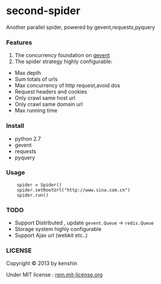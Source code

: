second-spider
=============

Another parallel spider, powered by gevent,requests,pyquery 

### Features

1. The concurrency foundation on [gevent](http://www.gevent.org/)
2. The spider strategy highly configurable:

* Max depth 
* Sum totals of urls
* Max concurrency of http request,avoid dos
* Request headers and cookies
* Only crawl same host url
* Only crawl same domain url
* Max running time


### Install

* python 2.7
* gevent
* requests
* pyquery


### Usage

        spider = Spider()
        spider.setRootUrl("http://www.sina.com.cn")
        spider.run()


### TODO

* Support Distributed , update `gevent.Queue` -> `redis.Queue`
* Storage system highly configurable
* Support Ajax url (webkit etc..)


### LICENSE

Copyright © 2013 by kenshin

Under MIT license : [rem.mit-license.org](http://rem.mit-license.org/)
